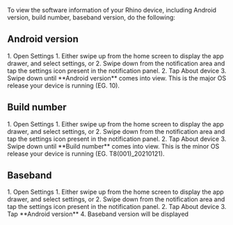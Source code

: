 To view the software information of your Rhino device, including Android version, build number, baseband version, do the following:

## Android version

<div class="numbered-instructions" markdown="1">
1. Open Settings
  1. Either swipe up from the home screen to display the app drawer, and select settings, or
  2. Swipe down from the notification area and tap the settings icon present in the notification panel.
2. Tap About device
3. Swipe down until **Android version** comes into view. This is the major OS release your device is running (EG. 10).
</div>

## Build number

<div class="numbered-instructions" markdown="1">
1. Open Settings
  1. Either swipe up from the home screen to display the app drawer, and select settings, or
  2. Swipe down from the notification area and tap the settings icon present in the notification panel.
2. Tap About device
3. Swipe down until **Build number** comes into view. This is the minor OS release your device is running (EG. T8(001)_20210121).
</div>

## Baseband

<div class="numbered-instructions" markdown="1">
1. Open Settings
  1. Either swipe up from the home screen to display the app drawer, and select settings, or
  2. Swipe down from the notification area and tap the settings icon present in the notification panel.
2. Tap About device
3. Tap **Android version**
4. Baseband version will be displayed
</div>
